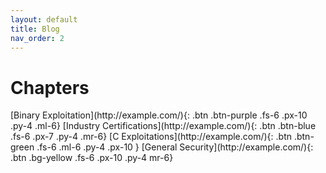 ```yaml
---
layout: default
title: Blog
nav_order: 2
---
```


# Chapters

<div class="code-example" markdown="1">
[Binary Exploitation](http://example.com/){: .btn .btn-purple .fs-6 .px-10 .py-4 .ml-6}
[Industry Certifications](http://example.com/){: .btn .btn-blue .fs-6 .px-7 .py-4 .mr-6}
[C Exploitations](http://example.com/){: .btn .btn-green .fs-6 .ml-6 .py-4 .px-10 }
[General Security](http://example.com/){: .btn .bg-yellow .fs-6 .px-10 .py-4 mr-6}
</div>


